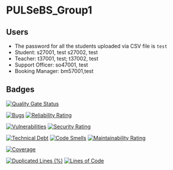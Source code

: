 # PULSeBS_Group1

## Users
- The password for all the students uploaded via CSV file is `test`
- Student: s27001, test
           s27002, test
- Teacher: t37001, test;
           t37002, test
- Support Officer: so47001, test
- Booking Manager: bm57001,test

## Badges
[![Quality Gate Status](https://sonarcloud.io/api/project_badges/measure?project=Team1SoftEng2_PULSeBS_Group1&metric=alert_status)](https://sonarcloud.io/dashboard?id=Team1SoftEng2_PULSeBS_Group1)

[![Bugs](https://sonarcloud.io/api/project_badges/measure?project=Team1SoftEng2_PULSeBS_Group1&metric=bugs)](https://sonarcloud.io/dashboard?id=Team1SoftEng2_PULSeBS_Group1)
[![Reliability Rating](https://sonarcloud.io/api/project_badges/measure?project=Team1SoftEng2_PULSeBS_Group1&metric=reliability_rating)](https://sonarcloud.io/dashboard?id=Team1SoftEng2_PULSeBS_Group1)

[![Vulnerabilities](https://sonarcloud.io/api/project_badges/measure?project=Team1SoftEng2_PULSeBS_Group1&metric=vulnerabilities)](https://sonarcloud.io/dashboard?id=Team1SoftEng2_PULSeBS_Group1)
[![Security Rating](https://sonarcloud.io/api/project_badges/measure?project=Team1SoftEng2_PULSeBS_Group1&metric=security_rating)](https://sonarcloud.io/dashboard?id=Team1SoftEng2_PULSeBS_Group1)

[![Technical Debt](https://sonarcloud.io/api/project_badges/measure?project=Team1SoftEng2_PULSeBS_Group1&metric=sqale_index)](https://sonarcloud.io/dashboard?id=Team1SoftEng2_PULSeBS_Group1)
[![Code Smells](https://sonarcloud.io/api/project_badges/measure?project=Team1SoftEng2_PULSeBS_Group1&metric=code_smells)](https://sonarcloud.io/dashboard?id=Team1SoftEng2_PULSeBS_Group1)
[![Maintainability Rating](https://sonarcloud.io/api/project_badges/measure?project=Team1SoftEng2_PULSeBS_Group1&metric=sqale_rating)](https://sonarcloud.io/dashboard?id=Team1SoftEng2_PULSeBS_Group1)

[![Coverage](https://sonarcloud.io/api/project_badges/measure?project=Team1SoftEng2_PULSeBS_Group1&metric=coverage)](https://sonarcloud.io/dashboard?id=Team1SoftEng2_PULSeBS_Group1)

[![Duplicated Lines (%)](https://sonarcloud.io/api/project_badges/measure?project=Team1SoftEng2_PULSeBS_Group1&metric=duplicated_lines_density)](https://sonarcloud.io/dashboard?id=Team1SoftEng2_PULSeBS_Group1)
[![Lines of Code](https://sonarcloud.io/api/project_badges/measure?project=Team1SoftEng2_PULSeBS_Group1&metric=ncloc)](https://sonarcloud.io/dashboard?id=Team1SoftEng2_PULSeBS_Group1)
